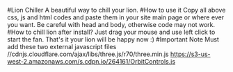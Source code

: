 #Lion Chiller
A beautiful way to chill your lion.
#How to use it
Copy all above css, js and html codes and paste them in your site main page or where ever you want. Be careful with head and body, otherwise code may not work.
#How to chill lion after install?
Just drag your mouse and use left click to start the fan. That's it your lion will be happy now :)
#Important Note
Must add these two external javascript files
  //cdnjs.cloudflare.com/ajax/libs/three.js/r70/three.min.js
  https://s3-us-west-2.amazonaws.com/s.cdpn.io/264161/OrbitControls.js
